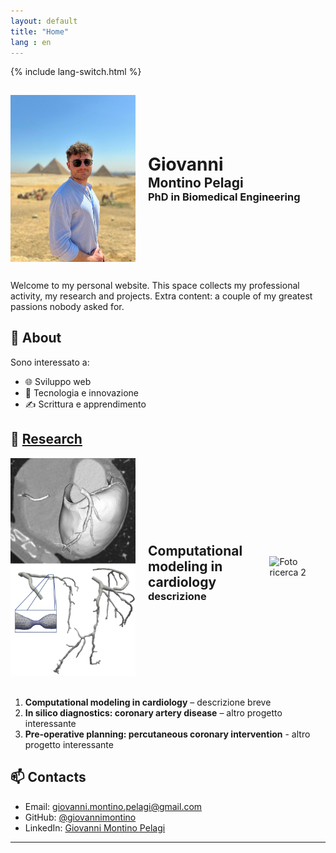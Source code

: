 ```yaml
---
layout: default
title: "Home"
lang : en
---
```

{% include lang-switch.html %}

<div style="display: flex; align-items: center;">
<img src="/photos/home/homepage.jpg" alt="Foto Homepage" style="width: 200px; margin-right: 20px; margin-bottom: 15px; margin-top: 15px;">
  <div>
    <h1 style="margin: 0;">Giovanni</h1>
    <h2 style="margin: 0;">Montino Pelagi</h2>
    <h3 style="margin: 0;">PhD in Biomedical Engineering</h3>
  </div>
</div>

Welcome to my personal website. This space collects my professional activity, my research and projects.
Extra content: a couple of my greatest passions nobody asked for.

## 🧠 About

Sono interessato a:
- 🌐 Sviluppo web
- 🧪 Tecnologia e innovazione
- ✍️ Scrittura e apprendimento

## 📁 [Research](/research/)

<div style="display: flex; align-items:center">
<img src="/photos/home/project1_1.png" alt="Foto ricerca 1" style="width: 200px; margin-right: 20px; margin-bottom: 20px;">
  <div>
    <h2 style="margin: 0;">Computational modeling in cardiology</h2>
    <h3 style="margin: 0;">descrizione</h3>
  </div>
<img src="/photos/home/project1_2.png.png" alt="Foto ricerca 2" style="width: 200px; margin-left: 20px; margin-bottom: 20px;">
</div>

1. **Computational modeling in cardiology** – descrizione breve
2. **In silico diagnostics: coronary artery disease** – altro progetto interessante
3. **Pre-operative planning: percutaneous coronary intervention** - altro progetto interessante

## 📫 Contacts

- Email: [giovanni.montino.pelagi@gmail.com](mailto:giovanni.montino.pelagi@gmail.com)
- GitHub: [@giovannimontino](https://github.com/giovannimontino)
- LinkedIn: [Giovanni Montino Pelagi](https://www.linkedin.com/in/giovanni-montino-pelagi/)

---
